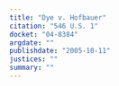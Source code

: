 ```yaml
---
title: "Dye v. Hofbauer"
citation: "546 U.S. 1"
docket: "04-8384"
argdate: ""
publishdate: "2005-10-11"
justices: ""
summary: ""
---
```


